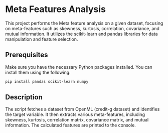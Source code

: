 # Meta Features Analysis

This project performs the Meta feature analysis on a given dataset, focusing on meta-features such as skewness, kurtosis, correlation, covariance, and mutual information. It utilizes the scikit-learn and pandas libraries for data manipulation and feature selection.

## Prerequisites

Make sure you have the necessary Python packages installed. You can install them using the following:

```bash
pip install pandas scikit-learn numpy
```

## Description
The script fetches a dataset from OpenML (credit-g dataset) and identifies the target variable. It then extracts various meta-features, including skewness, kurtosis, correlation matrix, covariance matrix, and mutual information. The calculated features are printed to the console.

